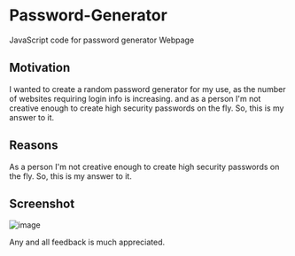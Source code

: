 # Password-Generator
JavaScript code for password generator Webpage


## Motivation

I wanted to create a random password generator for my use, as the number of websites requiring login info is increasing. and as a person I'm not creative enough to create high security passwords on the fly. So, this is my answer to it.

## Reasons

As a person I'm not creative enough to create high security passwords on the fly. So, this is my answer to it.


## Screenshot
![image](https://user-images.githubusercontent.com/123859262/217956455-a3d67870-ca28-4d61-9568-159ee927e8f4.png)


Any and all feedback is much appreciated.
